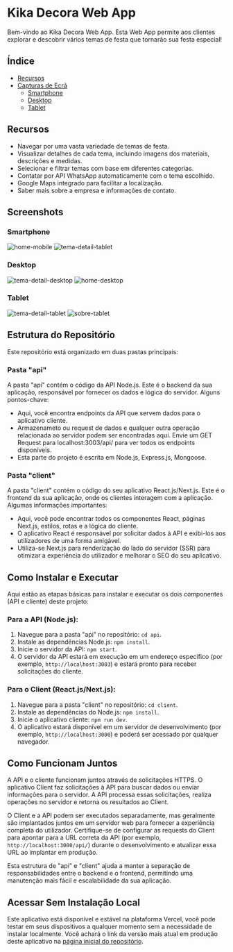 
# Kika Decora Web App

Bem-vindo ao Kika Decora Web App. Esta Web App permite aos clientes explorar e descobrir vários temas de festa que tornarão sua festa especial!

## Índice

-   [Recursos](#recursos)
-   [Capturas de Ecrã](#screenshots)
    -   [Smartphone](#smartphone)
    -   [Desktop](#desktop)
    -   [Tablet](#tablet)

## Recursos

-   Navegar por uma vasta variedade de temas de festa.
-   Visualizar detalhes de cada tema, incluindo imagens dos materiais, descrições e medidas.
-   Selecionar e filtrar temas com base em diferentes categorias.
-   Contatar por API WhatsApp automaticamente com o tema escolhido.
-   Google Maps integrado para facilitar a localização.
-   Saber mais sobre a empresa e informações de contato.

## Screenshots

### Smartphone

![home-mobile](https://github.com/GiovanniBot/kika-decor/assets/69661645/202dd061-e4f2-4fc9-a79d-fc9805d1e89a)
![tema-detail-tablet](https://github.com/GiovanniBot/kika-decor/assets/69661645/0bf30ed9-4325-4f5a-ad8c-9628a1a71fc0)

### Desktop

![tema-detail-desktop](https://github.com/GiovanniBot/kika-decor/assets/69661645/e3c781b7-7cda-4609-9a07-4481a3b04b42)
![home-desktop](https://github.com/GiovanniBot/kika-decor/assets/69661645/6af96968-0f0d-4e16-8bf2-01f1d859235e)


### Tablet

![tema-detail-tablet](https://github.com/GiovanniBot/kika-decor/assets/69661645/d6e2de72-e929-409d-bed9-7168078d9cb2)
![sobre-tablet](https://github.com/GiovanniBot/kika-decor/assets/69661645/ec1fc34a-c10a-442b-8120-3bc40a8063b3)


## Estrutura do Repositório

Este repositório está organizado em duas pastas principais:

### Pasta "api"

A pasta "api" contém o código da API Node.js. Este é o backend da sua aplicação, responsável por fornecer os dados e lógica do servidor. Alguns pontos-chave:

-   Aqui, você encontra endpoints da API que servem dados para o aplicativo cliente.
-   Armazenameto ou request de dados e qualquer outra operação relacionada ao servidor podem ser encontradas aqui. Envie um GET Request para localhost:3003/api/ para ver todos os endpoints disponíveis.
-   Esta parte do projeto é escrita em Node.js, Express.js, Mongoose.

### Pasta "client"

A pasta "client" contém o código do seu aplicativo React.js/Next.js. Este é o frontend da sua aplicação, onde os clientes interagem com a aplicação. Algumas informações importantes:

-   Aqui, você pode encontrar todos os componentes React, páginas Next.js, estilos, rotas e a lógica do cliente.
-   O aplicativo React é responsável por solicitar dados à API e exibi-los aos utilizadores de uma forma amigável.
-   Utiliza-se Next.js para renderização do lado do servidor (SSR) para otimizar a experiência do utilizador e melhorar o SEO do seu aplicativo.

## Como Instalar e Executar

Aqui estão as etapas básicas para instalar e executar os dois componentes (API e cliente) deste projeto:

### Para a API (Node.js):

1.  Navegue para a pasta "api" no repositório: `cd api`.
2.  Instale as dependências Node.js: `npm install`.
3.  Inicie o servidor da API: `npm start`.
4.  O servidor da API estará em execução em um endereço específico (por exemplo, `http://localhost:3003`) e estará pronto para receber solicitações do cliente.

### Para o Client (React.js/Next.js):

1.  Navegue para a pasta "client" no repositório: `cd client`.
2.  Instale as dependências do Node.js: `npm install`.
3.  Inicie o aplicativo cliente: `npm run dev`.
4.  O aplicativo estará disponível em um servidor de desenvolvimento (por exemplo, `http://localhost:3000`) e poderá ser acessado por qualquer navegador.

## Como Funcionam Juntos

A API e o cliente funcionam juntos através de solicitações HTTPS. O aplicativo Client faz solicitações à API para buscar dados ou enviar informações para o servidor. A API processa essas solicitações, realiza operações no servidor e retorna os resultados ao Client.

O Client e a API podem ser executados separadamente, mas geralmente são implantados juntos em um servidor web para fornecer a experiência completa do utilizador. Certifique-se de configurar as requests do Client para apontar para a URL correta da API (por exemplo, `http://localhost:3000/api/`) durante o desenvolvimento e atualizar essa URL ao implantar em produção.

Esta estrutura de "api" e "client" ajuda a manter a separação de responsabilidades entre o backend e o frontend, permitindo uma manutenção mais fácil e escalabilidade da sua aplicação.

## Acessar Sem Instalação Local

Este aplicativo está disponível e estável na plataforma Vercel, você pode testar em seus dispositivos a qualquer momento sem a necessidade de instalar localmente. Você achará o link da versão mais atual em produção deste aplicativo na [página inicial do repositório](https://github.com/GiovanniBot/kika-decor).
